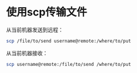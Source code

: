 # 使用scp传输文件

从当前机器发送到远程：

```bash
scp /file/to/send username@remote:/where/to/put
```

从当前机器接收：

```bash
scp username@remote:/file/to/send /where/to/put
```
